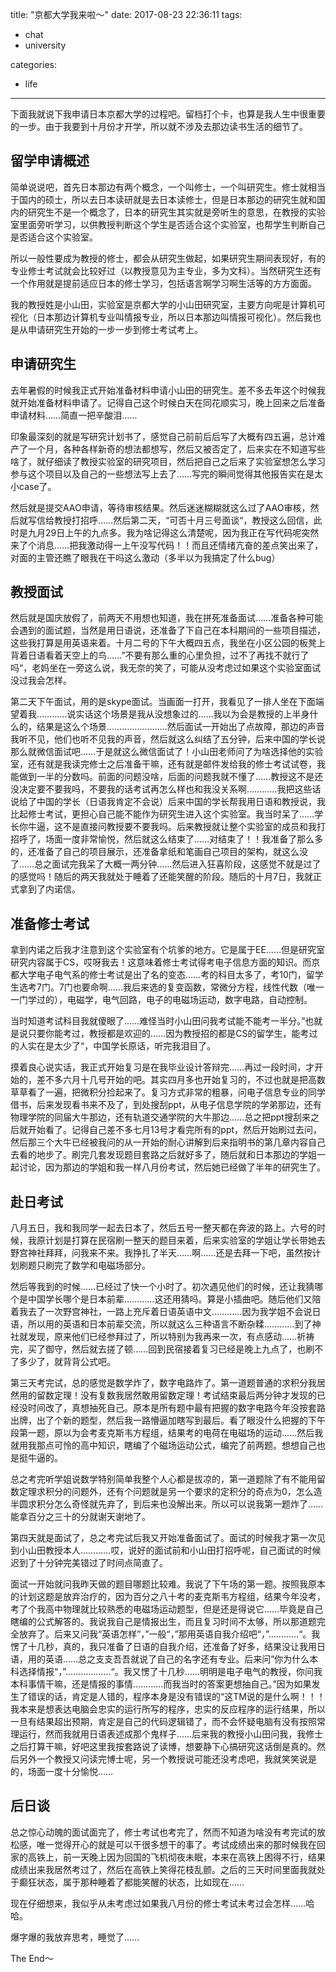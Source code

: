title: "京都大学我来啦～"
date: 2017-08-23 22:36:11
tags:
- chat
- university

categories:
- life
---

下面我就说下我申请日本京都大学的过程吧。留档打个卡，也算是我人生中很重要的一步。由于我要到十月份才开学，所以就不涉及去那边读书生活的细节了。

## 留学申请概述

简单说说吧，首先日本那边有两个概念，一个叫修士，一个叫研究生。修士就相当于国内的硕士，所以去日本读研就是去日本读修士，但是日本那边的研究生就和国内的研究生不是一个概念了，日本的研究生其实就是旁听生的意思，在教授的实验室里面旁听学习，以供教授判断这个学生是否适合这个实验室，也帮学生判断自己是否适合这个实验室。

所以一般性要成为教授的修士，都会从研究生做起，如果研究生期间表现好，有的专业修士考试就会比较好过（以教授意见为主专业，多为文科）。当然研究生还有一个作用就是提前适应日本的修士学习，包括语言啊学习啊生活等的方方面面。

我的教授姓是小山田，实验室是京都大学的小山田研究室，主要方向呢是计算机可视化（日本那边计算机专业叫情报专业，所以日本那边叫情报可视化）。然后我也是从申请研究生开始的一步一步到修士考试考上。

## 申请研究生

去年暑假的时候我正式开始准备材料申请小山田的研究生。差不多去年这个时候我就开始准备材料申请了。记得自己这个时候白天在同花顺实习，晚上回来之后准备申请材料……简直一把辛酸泪……

印象最深刻的就是写研究计划书了，感觉自己前前后后写了大概有四五遍，总计难产了一个月，各种各样新奇的想法都想写，然后又被否定了，后来实在不知道写些啥了，就仔细读了教授实验室的研究项目，然后把自己之后来了实验室想怎么学习参与这个项目以及自己的一些想法写上去了……写完的瞬间觉得其他报告实在是太小case了。

然后就是提交AAO申请，等待审核结果。然后迷迷糊糊就这么过了AAO审核，然后就写信给教授打招呼……然后第二天，“可否十月三号面谈“，教授这么回信，此时是九月29日上午的九点多。我为啥记得这么清楚呢，因为我正在写代码呢突然来了个消息……把我激动得一上午没写代码！！而且还情绪亢奋的差点笑出来了，对面的主管还瞧了眼我在干吗这么激动（多半以为我搞定了什么bug）

## 教授面试

然后就是国庆放假了，前两天不用想也知道，我在拼死准备面试……准备各种可能会遇到的面试题，当然是用日语说，还准备了下自己在本科期间的一些项目描述，这些我打算是用英语来着。十月二号的下午大概四五点，我坐在小区公园的板凳上背着日语看着天空上的鸟……”不要有那么重的心里负担，过不了再找不就行了吗“，老妈坐在一旁这么说，我无奈的笑了，可能从没考虑过如果这个实验室面试没过我会怎样。

第二天下午面试，用的是skype面试。当画面一打开，我看见了一排人坐在下面端望着我…………说实话这个场景是我从没想象过的……我以为会是教授的上半身什么的，结果是这么个场景……………………然后面试一开始出了点故障，那边的声音我听不见，他们也听不见我的声音，然后就这么纠结了五分钟，后来中国的学长说那么就微信面试吧……于是就这么微信面试了！小山田老师问了为啥选择他的实验室，还有就是我读完修士之后准备干嘛，还有就是邮件发给我的修士考试试卷，我能做到一半的分数吗。前面的问题没啥，后面的问题我就不懂了……教授这不是还没决定要不要我吗，不要我的话考试再怎么样也和我没关系啊…………我把这些话说给了中国的学长（日语我肯定不会说）后来中国的学长帮我用日语和教授说，我比起修士考试，更担心自己能不能作为研究生进入这个实验室。我当时呆了……学长你牛逼，这不是直接问教授要不要我吗。后来教授就让整个实验室的成员和我打招呼了，场面一度非常愉悦，然后就这么结束了……对结束了！！我准备了那么多的，还准备了自己的项目展示，还准备拿纸和笔画自己项目的架构，就这么没了……总之面试完我呆了大概一两分钟……然后进入狂喜阶段，这感觉不就是过了的感觉吗！随后的两天我就处于睡着了还能笑醒的阶段。随后的十月7日，我就正式拿到了内诺信。

## 准备修士考试

拿到内诺之后我才注意到这个实验室有个坑爹的地方。它是属于EE……但是研究室研究内容属于CS，哎呀我去！这意味着修士考试得考电子信息方面的知识。而京都大学电子电气系的修士考试是出了名的变态……考的科目太多了，考10门，留学生选考7门。7门也要命啊……我后来选的复变函数，常微分方程，线性代数（唯一一门学过的），电磁学，电气回路，电子的电磁场运动，数字电路，自动控制。

当时知道考试科目我就傻眼了……难怪当时小山田问我考试能不能考一半分。”也就是说只要你能考过，教授都是欢迎的……因为教授招的都是CS的留学生，能考过的人实在是太少了“，中国学长原话，听完我泪目了。

摸着良心说实话，我正式开始复习是在我毕业设计答辩完……再过一段时间，才开始的，差不多六月十几号开始的吧。其实四月多也开始复习的，不过也就是把高数草草看了一遍，把微积分捡起来了。复习方式非常的粗暴，问电子信息专业的同学借书，后来发现看书来不及了，到处搜刮ppt，从电子信息学院的学弟那边，还有物理学院的同届大牛那边，还有轨道交通学院的大牛那边……总之把ppt搜刮来之后就开始看了。记得自己差不多七月13号才看完所有的ppt，然后开始刷过去问，然后那三个大牛已经被我问的从一开始的耐心讲解到后来指明书的第几章内容自己去看的地步了。刷完几套发现题目套路之后就好多了，随后就和日本那边的学姐一起讨论，因为那边的学姐和我一样八月份考试，然后她已经做了半年的研究生了。

## 赴日考试

八月五日，我和我同学一起去日本了，然后五号一整天都在奔波的路上。六号的时候，我原计划是打算在民宿刷一整天的题目来着，后来实验室的学姐让学长带她去野宫神社拜拜，问我来不来。我挣扎了半天……啊……还是去拜一下吧，虽然按计划刷题只刷完了数学和电磁场部分。

然后等我到的时候……已经过了快一个小时了。初次遇见他们的时候，还让我猜哪个是中国学长哪个是日本前辈…………这还用猜吗。算是小插曲吧。随后他们又陪着我去了一次野宫神社，一路上充斥着日语英语中文…………因为我学姐不会说日语，所以用的英语和日本前辈交流，所以就这么三种语言不断杂糅…………到了神社就发现，原来他们已经参拜过了，所以特别为我再来一次，有点感动……祈祷完，买了御守，然后就去搓了顿……回到民宿接着复习已经是晚上九点了，也刷不了多少了，就背背公式吧。

第三天考完试，总的感觉是数学炸了，数字电路炸了。第一道题普通的求积分我居然用的留数定理！没有复数我居然敢用留数定理！考试结束最后两分钟才发现的已经没时间改了，真想抽死自己。原本是所有题中最有把握的数字电路今年没按套路出牌，出了个新的题型，然后我一路懵逼加瞎写到最后。看了眼没什么把握的下午段第一题，原以为会考麦克斯韦方程组，结果考的电荷在电磁场的运动……然后我就用我那点可怜的高中知识，瞎编了个磁场运动公式，编完了前两题。想想自己也是挺牛逼的。

总之考完听学姐说数学特别简单我整个人心都是拔凉的，第一道题除了有不能用留数定理求积分的问题外，还有个问题就是另一个要求的定积分的奇点为0，怎么造半圆求积分怎么奇怪就先弃了，到后来也没解出来。所以可以说我第一题炸了……能拿百分之三十的分就谢天谢地了。

第四天就是面试了，总之考完试后我又开始准备面试了。面试的时候我才第一次见到小山田教授本人…………哎，说好的面试前和小山田打招呼呢，自己面试的时候迟到了十分钟完美错过了时间点简直了。

面试一开始就问我昨天做的题目哪题比较难。我说了下午场的第一题。按照我原本的计划这题是放弃治疗的，因为百分之八十考的麦克斯韦方程组，结果今年没考，考了个我高中物理就比较熟悉的电磁场运动题型，但是还是得说它……毕竟是自己瞎编的公式解答的。我说我自己是情报出生，而且复习时间不太够，所以那道题完全放弃了。后来又问我“英语怎样”，”一般“，”那用英语自我介绍吧“，”…………“。我愣了十几秒，真的，我只准备了日语的自我介绍，还准备了好多，结果没让我用日语，用的英语……总之支支吾吾就说了自己的名字还有专业。后来问”你为什么本科选择情报“，”………………“。我又愣了十几秒……明明是电子电气的教授，你问我本科事情干嘛，还是情报的事情…………而我当时的答案更想抽自己。”因为如果发生了错误的话，肯定是人错的，程序本身是没有错误的“这TM说的是什么啊！！！我本来是想表达电脑会忠实的运行所写的程序，忠实的反应程序的运行结果，所以一旦有结果超出预期，肯定是自己的代码逻辑错了，而不会怀疑电脑有没有按照常理运行，然而我就用日语表述成那个鬼样子……后来我的教授小山田问我，我修士之后打算干嘛，好吧这里我按套路说了读博，想要静下心搞研究这话倒是真的。然后另外一个教授又问读完博士呢，另一个教授说可能还没考虑吧，我就笑笑说是的，场面一度十分愉悦……

## 后日谈

总之惊心动魄的面试面完了，修士考试也考完了，然而不知道为啥没有考完试的放松感，唯一觉得开心的就是可以干很多想干的事了。考试成绩出来的那时候我在回家的高铁上，前一天晚上因为回国的飞机彻夜未眠，本来在高铁上困得不行，结果成绩出来我居然考过了，然后在高铁上笑得花枝乱颤。之后的三天时间里面我就处于癫狂状态，属于那种睡着了都能笑醒的状态，比如现在……

现在仔细想来，我似乎从未考虑过如果我八月份的修士考试未考过会怎样……哈哈。

爆字爆的我放弃思考，睡觉了……

The End～
